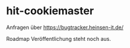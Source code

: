 # hit-cookiemaster


Anfragen über https://bugtracker.heinsen-it.de/

Roadmap Veröffentlichung steht noch aus.